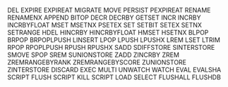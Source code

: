 DEL
EXPIRE
EXPIREAT
MIGRATE
MOVE
PERSIST
PEXPIREAT
RENAME
RENAMENX
APPEND
BITOP
DECR
DECRBY
GETSET
INCR
INCRBY
INCRBYFLOAT
MSET
MSETNX
PSETEX
SET
SETBIT
SETEX
SETNX
SETRANGE
HDEL
HINCRBY
HINCRBYFLOAT
HMSET
HSETNX
BLPOP
BRPOP
BRPOPLPUSH
LINSERT
LPOP
LPUSH
LPUSHX
LREM
LSET
LTRIM
RPOP
RPOPLPUSH
RPUSH
RPUSHX
SADD
SDIFFSTORE
SINTERSTORE
SMOVE
SPOP
SREM
SUNIONSTORE
ZADD
ZINCRBY
ZREM
ZREMRANGEBYRANK
ZREMRANGEBYSCORE
ZUNIONSTORE
ZINTERSTORE
DISCARD
EXEC
MULTI
UNWATCH
WATCH
EVAL
EVALSHA
SCRIPT FLUSH
SCRIPT KILL
SCRIPT LOAD
SELECT
FLUSHALL
FLUSHDB

